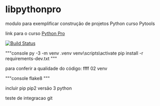 # libpythonpro
modulo para exemplificar construção de projetos Python curso Pytools

link para o curso [Python Pro](https://pythonpro.com.br/)
    
[![Build Status](https://app.travis-ci.com/ponsoniro2023/libpythonpro.svg?branch=main)](https://app.travis-ci.com/ponsoniro2023/libpythonpro)


"""console
py -3 -m venv .venv
venv\scripts\activate
pip install -r requirements-dev.txt
"""

para conferir a qualidade do código:
ffff 02 venv


"""console 
flake8
"""

incluir pip
pip2
versão 3 python

teste de integracao git
